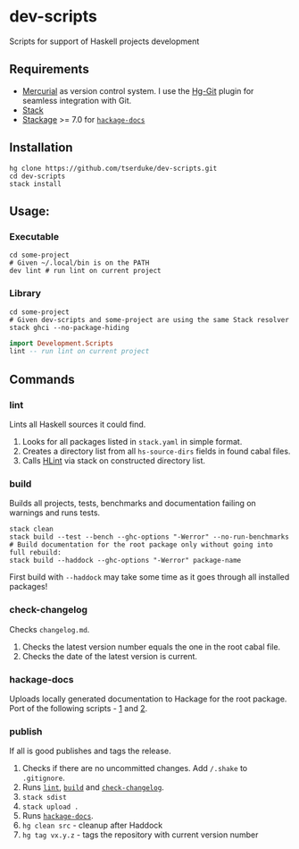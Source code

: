 # dev-scripts
Scripts for support of Haskell projects development


## Requirements
* [Mercurial] as version control system. I use the [Hg-Git] plugin for seamless integration with Git.
* [Stack]
* [Stackage] >= 7.0 for [`hackage-docs`](#hackage-docs)


## Installation
```shell
hg clone https://github.com/tserduke/dev-scripts.git
cd dev-scripts
stack install
```


## Usage:
### Executable
```shell
cd some-project
# Given ~/.local/bin is on the PATH
dev lint # run lint on current project
```

### Library
```shell
cd some-project
# Given dev-scripts and some-project are using the same Stack resolver
stack ghci --no-package-hiding
```
```haskell
import Development.Scripts
lint -- run lint on current project
```


## Commands
### lint
Lints all Haskell sources it could find.

1. Looks for all packages listed in `stack.yaml` in simple format.
2. Creates a directory list from all `hs-source-dirs` fields in found cabal files.
3. Calls [HLint] via stack on constructed directory list.

### build
Builds all projects, tests, benchmarks and documentation failing on warnings and runs tests.
```shell
stack clean
stack build --test --bench --ghc-options "-Werror" --no-run-benchmarks
# Build documentation for the root package only without going into full rebuild:
stack build --haddock --ghc-options "-Werror" package-name
```
First build with `--haddock` may take some time as it goes through all installed packages!

### check-changelog
Checks `changelog.md`.

1. Checks the latest version number equals the one in the root cabal file.
2. Checks the date of the latest version is current.

### hackage-docs
Uploads locally generated documentation to Hackage for the root package. Port of the following scripts - [1][hackage-docs-1] and [2][hackage-docs-2].

### publish
If all is good publishes and tags the release.

1. Checks if there are no uncommitted changes. Add `/.shake` to `.gitignore`.
1. Runs [`lint`](#lint), [`build`](#check-build) and [`check-changelog`](#check-changelog).
1. `stack sdist`
1. `stack upload .`
1. Runs [`hackage-docs`](#hackage-docs).
1. `hg clean src` - cleanup after Haddock
1. `hg tag vx.y.z` - tags the repository with current version number


[Mercurial]: https://www.mercurial-scm.org
[Hg-Git]: https://hg-git.github.io
[Stack]: https://www.haskellstack.org
[Stackage]: https://www.stackage.org/lts-7
[HLint]: https://github.com/ndmitchell/hlint#readme
[hackage-docs-1]: https://github.com/ekmett/lens/blob/67ac5db4ee24364c435e6e9fbe29fe429bce8d0c/scripts/hackage-docs.sh
[hackage-docs-2]: https://github.com/phadej/binary-orphans/blob/3f106567260c1a9bb3063d49948201675876ad12/hackage-docs.sh
